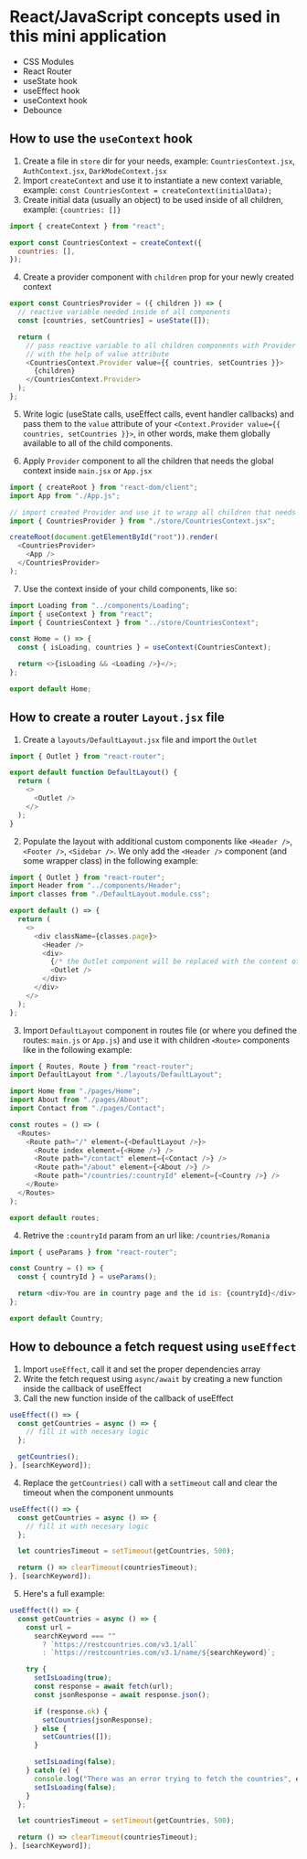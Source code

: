 # React/JavaScript concepts used in this mini application

- CSS Modules
- React Router
- useState hook
- useEffect hook
- useContext hook
- Debounce

## How to use the `useContext` hook

1. Create a file in `store` dir for your needs, example: `CountriesContext.jsx`, `AuthContext.jsx`, `DarkModeContext.jsx`
2. Import `createContext` and use it to instantiate a new context variable, example: `const CountriesContext = createContext(initialData);`
3. Create initial data (usually an object) to be used inside of all children, example: `{countries: []}`

```js
import { createContext } from "react";

export const CountriesContext = createContext({
  countries: [],
});
```

4. Create a provider component with `children` prop for your newly created context

```js
export const CountriesProvider = ({ children }) => {
  // reactive variable needed inside of all components
  const [countries, setCountries] = useState([]);

  return (
    // pass reactive variable to all children components with Provider component
    // with the help of value attribute
    <CountriesContext.Provider value={{ countries, setCountries }}>
      {children}
    </CountriesContext.Provider>
  );
};
```

5. Write logic (useState calls, useEffect calls, event handler callbacks) and pass them to the `value` attribute of your `<Context.Provider value={{ countries, setCountries }}>`, in other words, make them globally available to all of the child components.

6. Apply `Provider` component to all the children that needs the global context inside `main.jsx` or `App.jsx`

```js
import { createRoot } from "react-dom/client";
import App from "./App.js";

// import created Provider and use it to wrapp all children that needs the contenxt
import { CountriesProvider } from "./store/CountriesContext.jsx";

createRoot(document.getElementById("root")).render(
  <CountriesProvider>
    <App />
  </CountriesProvider>
);
```

7. Use the context inside of your child components, like so:

```js
import Loading from "../components/Loading";
import { useContext } from "react";
import { CountriesContext } from "../store/CountriesContext";

const Home = () => {
  const { isLoading, countries } = useContext(CountriesContext);

  return <>{isLoading && <Loading />}</>;
};

export default Home;
```

## How to create a router `Layout.jsx` file

1. Create a `layouts/DefaultLayout.jsx` file and import the `Outlet`

```js
import { Outlet } from "react-router";

export default function DefaultLayout() {
  return (
    <>
      <Outlet />
    </>
  );
}
```

2. Populate the layout with additional custom components like `<Header />`, `<Footer />`, `<Sidebar />`. We only add the `<Header />` component (and some wrapper class) in the following example:

```js
import { Outlet } from "react-router";
import Header from "../components/Header";
import classes from "./DefaultLayout.module.css";

export default () => {
  return (
    <>
      <div className={classes.page}>
        <Header />
        <div>
          {/* the Outlet component will be replaced with the content of children pages */}
          <Outlet />
        </div>
      </div>
    </>
  );
};
```

3. Import `DefaultLayout` component in routes file (or where you defined the routes: `main.js` or `App.js`) and use it with children `<Route>` components like in the following example:

```js
import { Routes, Route } from "react-router";
import DefaultLayout from "./layouts/DefaultLayout";

import Home from "./pages/Home";
import About from "./pages/About";
import Contact from "./pages/Contact";

const routes = () => (
  <Routes>
    <Route path="/" element={<DefaultLayout />}>
      <Route index element={<Home />} />
      <Route path="/contact" element={<Contact />} />
      <Route path="/about" element={<About />} />
      <Route path="/countries/:countryId" element={<Country />} />
    </Route>
  </Routes>
);

export default routes;
```

4. Retrive the `:countryId` param from an url like: `/countries/Romania`

```js
import { useParams } from "react-router";

const Country = () => {
  const { countryId } = useParams();

  return <div>You are in country page and the id is: {countryId}</div>;
};

export default Country;
```

## How to debounce a fetch request using `useEffect`

1. Import `useEffect`, call it and set the proper dependencies array
2. Write the fetch request using `async/await` by creating a new function inside the callback of useEffect
3. Call the new function inside of the callback of useEffect

```js
useEffect(() => {
  const getCountries = async () => {
    // fill it with necesary logic
  };

  getCountries();
}, [searchKeyword]);
```

4. Replace the `getCountries()` call with a `setTimeout` call and clear the timeout when the component unmounts

```js
useEffect(() => {
  const getCountries = async () => {
    // fill it with necesary logic
  };

  let countriesTimeout = setTimeout(getCountries, 500);

  return () => clearTimeout(countriesTimeout);
}, [searchKeyword]);
```

5. Here's a full example:

```js
useEffect(() => {
  const getCountries = async () => {
    const url =
      searchKeyword === ""
        ? `https://restcountries.com/v3.1/all`
        : `https://restcountries.com/v3.1/name/${searchKeyword}`;

    try {
      setIsLoading(true);
      const response = await fetch(url);
      const jsonResponse = await response.json();

      if (response.ok) {
        setCountries(jsonResponse);
      } else {
        setCountries([]);
      }

      setIsLoading(false);
    } catch (e) {
      console.log("There was an error trying to fetch the countries", e);
      setIsLoading(false);
    }
  };

  let countriesTimeout = setTimeout(getCountries, 500);

  return () => clearTimeout(countriesTimeout);
}, [searchKeyword]);
```
